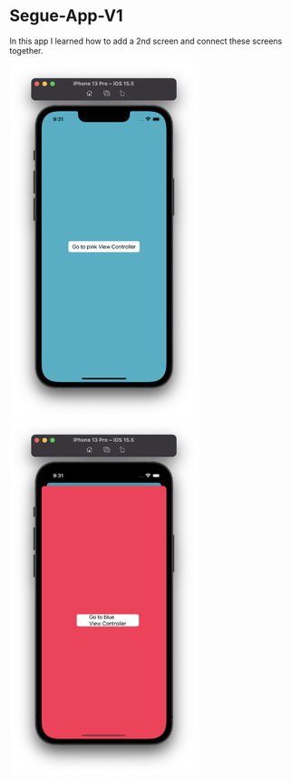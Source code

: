 # Segue-App-V1
In this app I learned how to add a 2nd screen and connect these screens together.
<p float="left">
<img width="333" src="/Projects/004-Segue-App-V1/Screenshots/ss1.png">
<img width="333" src="/Projects/004-Segue-App-V1/Screenshots/ss2.png">
</p>

